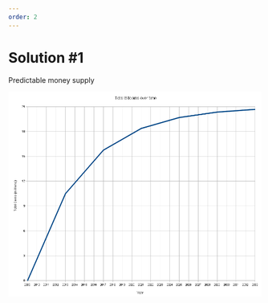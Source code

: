```yaml
---
order: 2
---
```


# Solution #1

Predictable money supply

<img alt="graph of bitcoin supply" src="images/total-bitcoins-over-time-graph.png" width="600px" />